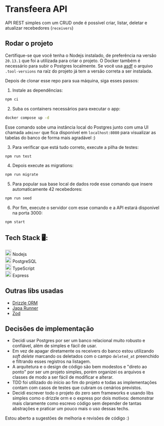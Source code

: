# Transfeera API

API REST simples com um CRUD onde é possível criar, listar, deletar e atualizar recebedores (`receivers`)

## Rodar o projeto

Certifique-se que você tenha o Nodejs instalado, de preferência na versão `20.13.1` que foi a utilizada para criar o projeto. O Docker também é necessário para subir o Postgres localmente.
Se você usa [asdf](https://asdf-vm.com/) o arquivo `.tool-versions` na raíz do projeto já tem a versão correta a ser instalada.

Depois de clonar esse repo para sua máquina, siga esses passos:

1. Instale as dependências:

```sh
npm ci
```

2. Suba os containers necessários para executar o app:

```sh
docker compose up -d
```

Esse comando sobe uma instância local do Postgres junto com uma UI chamada `adminer` que fica disponível em `localhost:8080` para visualizar as tabelas do banco de forma mais agradável :)

3. Para verificar que está tudo correto, execute a pilha de testes:

```sh
npm run test
```

4. Depois execute as migrations:
```sh
npm run migrate
```

5. Para popular sua base local de dados rode esse comando que insere automaticamente 42 recebedores:

```sh
npm run seed
```

6. Por fim, execute o servidor com esse comando e a API estará disponível na porta 3000:

```sh
npm start
```

## Tech Stack 🖥️:

<img width="20" src="https://user-images.githubusercontent.com/25181517/183568594-85e280a7-0d7e-4d1a-9028-c8c2209e073c.png" alt="Node.js" title="Node.js"/> Nodejs <br>
<img width="20" src="https://user-images.githubusercontent.com/25181517/117208740-bfb78400-adf5-11eb-97bb-09072b6bedfc.png" alt="PostgreSQL" title="PostgreSQL"/> PostgreSQL <br>
<img width="20" src="https://user-images.githubusercontent.com/25181517/183890598-19a0ac2d-e88a-4005-a8df-1ee36782fde1.png" alt="TypeScript" title="TypeScript"/> TypeScript <br>
<img width="20" src="https://user-images.githubusercontent.com/25181517/183859966-a3462d8d-1bc7-4880-b353-e2cbed900ed6.png" alt="Express" title="Express"/> Express <br>

## Outras libs usadas

- [Drizzle ORM](https://orm.drizzle.team/)
- [Japa Runner](https://japa.dev/docs/introduction)
- [Zod](https://zod.dev/)

## Decisões de implementação

- Decidi usar Postgres por ser um banco relacional muito robusto e confiável, além de simples e fácil de usar.
- Em vez de apagar diretamente os receivers do banco estou utilizando _soft delete_ marcando os deletados com o campo `deleted_at` preenchido e filtrando esses registros na listagem.
- A arquitetura e o design de código são bem modestos e "direto ao ponto" por ser um projeto simples, porém organizei os arquivos e classes de modo a ser fácil de modificar e alterar.
- TDD foi utilizado do início ao fim do projeto e todas as implementações contam com casos de testes que cubram os cenários previstos.
- Decidi escrever todo o projeto do zero sem frameworks e usando libs simples como o drizzle orm e o express por dois motivos:
  demonstrar mais claramente como escrevo código sem depender de tantas abstrações e praticar um pouco mais o uso dessas techs.

Estou aberto a sugestões de melhoria e revisões de código :)
